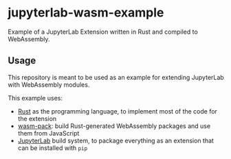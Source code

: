 # jupyterlab-wasm-example

Example of a JupyterLab Extension written in Rust and compiled to WebAssembly.

## Usage

This repository is meant to be used as an example for extending JupyterLab with WebAssembly modules.

This example uses:

- [Rust](https://rust-lang.org) as the programming language, to implement most of the code for the extension
- [wasm-pack](https://github.com/rustwasm/wasm-pack): build Rust-generated WebAssembly packages and use them from JavaScript
- [JupyterLab](https://github.com/jupyterlab/jupyterlab) build system, to package everything as an extension that can be installed with `pip`